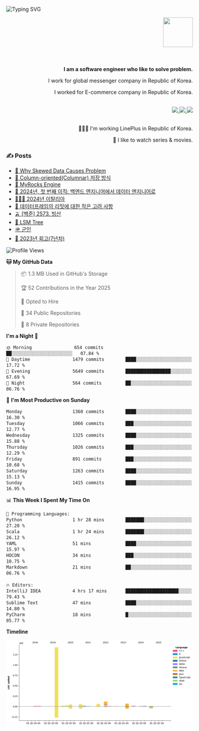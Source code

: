 ![Typing SVG](https://readme-typing-svg.herokuapp.com/?lines=Hello,+I'm+Changkwon+😎&height=150&width=1024&size=40&color=458588&background=282828&center=true&vCenter=true&multiline=false&duration=2000&pause=0)

<div align=right>
  <a href="https://github.com/devxb/gitanimals">
    <img
      src="https://render.gitanimals.org/lines/spearkkk?pet-id=624227435622945015"
      width="80"
      height="80"
    />
  </a>
  <br/>
  <br/>  
  <br/>
  
  **I am a software engineer who like to solve problem.**<br/>

  I work for global messenger company in Republic of Korea.<br/> 
  
  I worked for E-commerce company in Republic of Korea.<br/>
  <br/>

  <a href="https://www.linkedin.com/in/spearkkk/" target="_blank">
    <img src="https://img.shields.io/badge/LinkedIn-305D61.svg?&style=for-the-badge&logo=linkedin&logoColor=ffffff&labelColor=305D61&logoWidth=20"/>
  </a>
  <a href="http://spearkkk.dev/en/resume/" target="_blank">
    <img src="https://img.shields.io/badge/resume-305D61.svg?&style=for-the-badge&logo=ReadtheDocs&logoColor=ffffff&labelColor=305D61&logoWidth=20"/>
  </a>
  <a href="https://spearkkk.dev/" target="_blank">
    <img src="https://img.shields.io/badge/blog-305D61.svg?&style=for-the-badge&logo=ReadtheDocs&logoColor=ffffff&labelColor=305D61&logoWidth=20"/>
  </a>
  
  <br/>
  <br/>
  
  👨🏼‍💻 I'm working LinePlus in Republic of Korea.
  <br/>
  
  🍿 I like to watch series & movies.
  <br/>

</div>
  
<div align=left>
  
  <div>
    
  ### ✍️ Posts
    
  </div>
  
  <!-- BLOGPOSTS:START -->
- [🍐 Why Skewed Data Causes Problem](https://spearkkk.dev/why-skewed-data-causes-problem)
- [🥖 Column-oriented(Columnar) 저장 방식](https://spearkkk.dev/column-oriented)
- [🍓 MyRocks Engine](https://spearkkk.dev/my-rocks_engine)
- [📝 2024년, 첫 번째 이직: 백엔드 엔지니어에서 데이터 엔지니어로](https://spearkkk.dev/2024-first-changing-company-from-backend-to-data-engineer)
- [🧑🏼‍🍳 2024년 이탈리아](https://spearkkk.dev/2024-italy)
- [🍄 데이터프레임의 리밋에 대한 작은 고려 사항](https://spearkkk.dev/dataframe-limit)
- [🫒 [백준] 2573. 빙산](https://spearkkk.dev/%EB%B0%B1%EC%A4%80-2573-%EB%B9%99%EC%82%B0)
- [🌽 LSM Tree](https://spearkkk.dev/lsm-tree)
- [🪖 군인](https://spearkkk.dev/soldier)
- [📝 2023년 회고(7년차)](https://spearkkk.dev/7%EB%85%84%EC%B0%A8-%ED%9A%8C%EA%B3%A0)
<!-- BLOGPOSTS:END -->

  
<!--START_SECTION:waka-->
![Profile Views](http://img.shields.io/badge/Profile%20Views-0-blue)

**🐱 My GitHub Data** 

> 📦 1.3 MB Used in GitHub's Storage 
 > 
> 🏆 52 Contributions in the Year 2025
 > 
> 💼 Opted to Hire
 > 
> 📜 34 Public Repositories 
 > 
> 🔑 8 Private Repositories 
 > 
**I'm a Night 🦉** 

```text
🌞 Morning                654 commits         ██░░░░░░░░░░░░░░░░░░░░░░░   07.84 % 
🌆 Daytime                1479 commits        ████░░░░░░░░░░░░░░░░░░░░░   17.72 % 
🌃 Evening                5649 commits        █████████████████░░░░░░░░   67.69 % 
🌙 Night                  564 commits         ██░░░░░░░░░░░░░░░░░░░░░░░   06.76 % 
```
📅 **I'm Most Productive on Sunday** 

```text
Monday                   1360 commits        ████░░░░░░░░░░░░░░░░░░░░░   16.30 % 
Tuesday                  1066 commits        ███░░░░░░░░░░░░░░░░░░░░░░   12.77 % 
Wednesday                1325 commits        ████░░░░░░░░░░░░░░░░░░░░░   15.88 % 
Thursday                 1026 commits        ███░░░░░░░░░░░░░░░░░░░░░░   12.29 % 
Friday                   891 commits         ███░░░░░░░░░░░░░░░░░░░░░░   10.68 % 
Saturday                 1263 commits        ████░░░░░░░░░░░░░░░░░░░░░   15.13 % 
Sunday                   1415 commits        ████░░░░░░░░░░░░░░░░░░░░░   16.95 % 
```


📊 **This Week I Spent My Time On** 

```text
💬 Programming Languages: 
Python                   1 hr 28 mins        ███████░░░░░░░░░░░░░░░░░░   27.20 % 
Scala                    1 hr 24 mins        ███████░░░░░░░░░░░░░░░░░░   26.12 % 
YAML                     51 mins             ████░░░░░░░░░░░░░░░░░░░░░   15.97 % 
HOCON                    34 mins             ███░░░░░░░░░░░░░░░░░░░░░░   10.75 % 
Markdown                 21 mins             ██░░░░░░░░░░░░░░░░░░░░░░░   06.76 % 

🔥 Editors: 
IntelliJ IDEA            4 hrs 17 mins       ████████████████████░░░░░   79.43 % 
Sublime Text             47 mins             ████░░░░░░░░░░░░░░░░░░░░░   14.80 % 
PyCharm                  18 mins             █░░░░░░░░░░░░░░░░░░░░░░░░   05.77 % 
```

**Timeline**

![Lines of Code chart](https://raw.githubusercontent.com/spearkkk/spearkkk/main/assets/bar_graph.png)


<!--END_SECTION:waka-->
</div>

